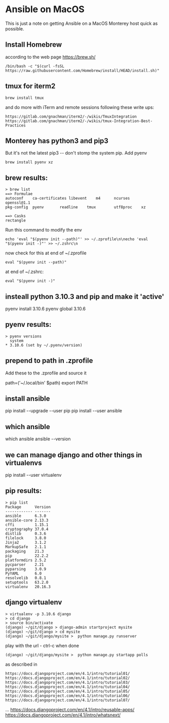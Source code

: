 # Ansible on MacOS

This is just a note on getting Ansible on a MacOS Monterey host quick as possible.

## Install Homebrew

according to the web page https://brew.sh/

    /bin/bash -c "$(curl -fsSL https://raw.githubusercontent.com/Homebrew/install/HEAD/install.sh)"

## tmux for iterm2

    brew install tmux

and do more with iTerm and remote sessions following these write ups:

    https://gitlab.com/gnachman/iterm2/-/wikis/TmuxIntegration
    https://gitlab.com/gnachman/iterm2/-/wikis/tmux-Integration-Best-Practices

## Monterey has python3 and pip3

But it's not the latest pip3 -- don't stomp the system pip. Add pyenv

    brew install pyenv xz

## brew results:

    > brew list
    ==> Formulae
    autoconf	ca-certificates	libevent	m4		ncurses		openssl@1.1	
    pkg-config	pyenv		readline	tmux		utf8proc	xz
    
    ==> Casks
    rectangle

Run this command to modify the env

    echo 'eval "$(pyenv init --path)"' >> ~/.zprofile\n\necho 'eval "$(pyenv init -)"' >> ~/.zshrc\n
    
now check for this at end of ~/.zprofile

    eval "$(pyenv init --path)"

at end of ~/.zshrc:

    eval "$(pyenv init -)"

## insteall python 3.10.3 and pip and make it 'active'

   pyenv install 3.10.6
   pyenv global 3.10.6

## pyenv results:

    > pyenv versions
      system
    * 3.10.6 (set by ~/.pyenv/version)

## prepend to path in .zprofile

Add these to the .zprofile and source it

  path=('~/.local/bin' $path)
  export PATH
  
## install ansible

  pip install --upgrade --user pip
  pip install --user ansible

## which ansible

  which ansible
  ansible --version

## we can manage django and other things in virtualenvs

  pip install --user virtualenv

## pip results:

    > pip list
    Package      Version
    ------------ -------
    ansible      6.3.0
    ansible-core 2.13.3
    cffi         1.15.1
    cryptography 37.0.4
    distlib      0.3.6
    filelock     3.8.0
    Jinja2       3.1.2
    MarkupSafe   2.1.1
    packaging    21.3
    pip          22.2.2
    platformdirs 2.5.2
    pycparser    2.21
    pyparsing    3.0.9
    PyYAML       6.0
    resolvelib   0.8.1
    setuptools   63.2.0
    virtualenv   20.16.3


## django virtualenv

    > virtualenv -p 3.10.6 django
    > cd django
    > source bin/activate
    (django) ~/git/django > django-admin startproject mysite
    (django) ~/git/django > cd mysite    
    (django) ~/git/django/mysite >  python manage.py runserver

play with the url - ctrl-c when done

    (django) ~/git/django/mysite >  python manage.py startapp polls

as described in

    https://docs.djangoproject.com/en/4.1/intro/tutorial01/
    https://docs.djangoproject.com/en/4.1/intro/tutorial02/
    https://docs.djangoproject.com/en/4.1/intro/tutorial03/
    https://docs.djangoproject.com/en/4.1/intro/tutorial04/
    https://docs.djangoproject.com/en/4.1/intro/tutorial05/
    https://docs.djangoproject.com/en/4.1/intro/tutorial06/
    https://docs.djangoproject.com/en/4.1/intro/tutorial07/
...
    https://docs.djangoproject.com/en/4.1/intro/reusable-apps/
    https://docs.djangoproject.com/en/4.1/intro/whatsnext/
